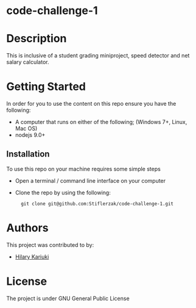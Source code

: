 # code-challenge-1


# Description
This is inclusive of a  student grading miniproject, speed detector and net salary calculator.


# Getting Started
In order for you to use the content on this repo ensure you have the following:

- A computer that runs on either of the following; (Windows 7+, Linux, Mac OS)
- nodejs 9.0+


## Installation

To use this repo on your machine requires some simple steps



- Open a terminal / command line interface on your computer
- Clone the repo by using the following:

        git clone git@github.com:Stiflerzak/code-challenge-1.git




# Authors
This project was contributed to by:
- [Hilary Kariuki](https://github.com/Stiflerzak/)

# License
The project is under GNU General Public License
